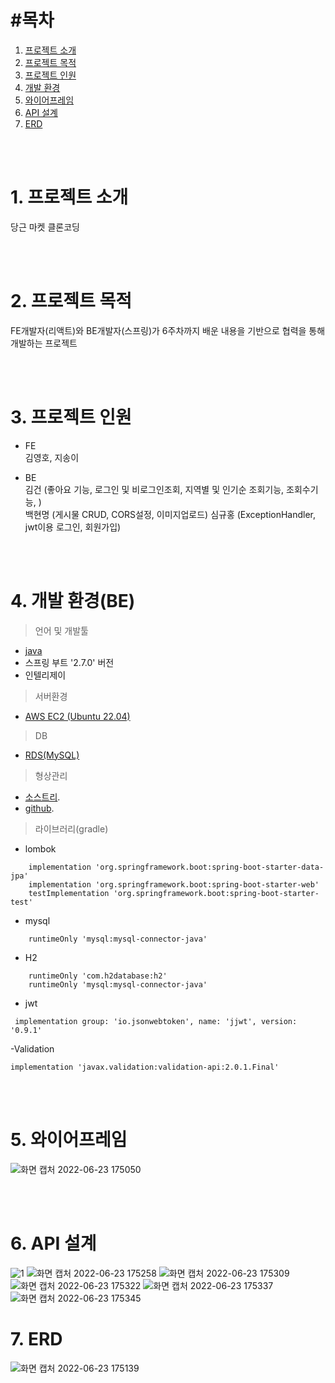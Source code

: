 # #목차
   1) [프로젝트 소개](#1-프로젝트-소개)
   2) [프로젝트 목적](#2-프로젝트-목적)
   3) [프로젝트 인원](#3-프로젝트-인원)
   4) [개발 환경](#4-개발-환경be)
   5) [와이어프레임](#5-와이어프레임)
   6) [API 설계](#6-api-설계)
   7) [ERD](#7-erd)

<br>
<br>

# 1. 프로젝트 소개
당근 마켓 클론코딩

<br>
<br>

# 2. 프로젝트 목적

FE개발자(리액트)와 BE개발자(스프링)가 6주차까지 배운 내용을 기반으로 협력을 통해 개발하는 프로젝트


<br>
<br>

# 3. 프로젝트 인원 

- FE  
김영호, 지송이

- BE  
김건 (좋아요 기능, 로그인 및 비로그인조회, 지역별 및 인기순 조회기능, 조회수기능, )  
백현명 (게시물 CRUD, CORS설정, 이미지업로드) 
심규홍 (ExceptionHandler, jwt이용 로그인, 회원가입)


<br>
<br>

# 4. 개발 환경(BE)  
> 언어 및 개발툴 
- [java](https://github.com/whitewise95/TIL/tree/main/Java)
- 스프링 부트 '2.7.0' 버전
- 인텔리제이

> 서버환경
-  [AWS EC2 (Ubuntu 22.04)](https://github.com/whitewise95/TIL/tree/main/AWS/EC2)
  
> DB  
- [RDS(MySQL)](https://github.com/whitewise95/TIL/tree/main/AWS/RDS) 

> 형상관리
- [소스트리](https://www.sourcetreeapp.com/).
- [github](https://github.com/whitewise95).


> 라이브러리(gradle)
- lombok
```
    implementation 'org.springframework.boot:spring-boot-starter-data-jpa'
    implementation 'org.springframework.boot:spring-boot-starter-web'
    testImplementation 'org.springframework.boot:spring-boot-starter-test'
```
- mysql
```
    runtimeOnly 'mysql:mysql-connector-java'
```
- H2
```
    runtimeOnly 'com.h2database:h2'
    runtimeOnly 'mysql:mysql-connector-java'
```

- jwt
```
 implementation group: 'io.jsonwebtoken', name: 'jjwt', version: '0.9.1'
```

-Validation
```
implementation 'javax.validation:validation-api:2.0.1.Final'
```
  
<br>
<br>


# 5. 와이어프레임

![화면 캡처 2022-06-23 175050](https://user-images.githubusercontent.com/81284265/175258463-5e148692-467d-4e22-be18-8b1dc72a3155.png)

<br>
<br>

# 6. API 설계
![1](https://user-images.githubusercontent.com/81284265/175259232-4a764c5b-9c42-46bf-b918-18c313f40531.png)
![화면 캡처 2022-06-23 175258](https://user-images.githubusercontent.com/81284265/175259241-f86f8723-c40c-4fd9-a658-fc0b7b8ee2cc.png)
![화면 캡처 2022-06-23 175309](https://user-images.githubusercontent.com/81284265/175259245-4e036587-947b-4d46-bec0-42af34d32c15.png)
![화면 캡처 2022-06-23 175322](https://user-images.githubusercontent.com/81284265/175259250-2fe5c414-b344-4db5-9260-3f8490b3dbf5.png)
![화면 캡처 2022-06-23 175337](https://user-images.githubusercontent.com/81284265/175259256-23401826-6257-484e-8ef7-fa468553b33f.png)
![화면 캡처 2022-06-23 175345](https://user-images.githubusercontent.com/81284265/175259261-6937fa9d-c03f-480c-b3a3-7543dd9e63d8.png)


# 7. ERD
![화면 캡처 2022-06-23 175139](https://user-images.githubusercontent.com/81284265/175258663-9777bf47-4e03-4b50-8fa5-f69f563fbe08.png)

